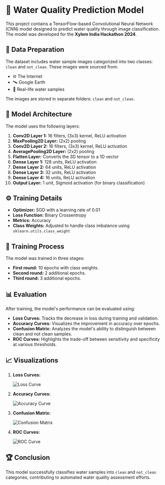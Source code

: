 # 🌊 Water Quality Prediction Model

This project contains a TensorFlow-based Convolutional Neural Network (CNN) model designed to predict water quality through image classification. The model was developed for the **Xylem India Hackathon 2024**.

## 📂 Data Preparation

The dataset includes water sample images categorized into two classes: `clean` and `not_clean`. These images were sourced from:

- 🌐 The Internet
- 🛰️ Google Earth
- 🧪 Real-life water samples

The images are stored in separate folders: `clean` and `not_clean`.

## 🧠 Model Architecture

The model uses the following layers:

1. **Conv2D Layer 1:** 16 filters, (3x3) kernel, ReLU activation
2. **MaxPooling2D Layer:** (2x2) pooling
3. **Conv2D Layer 2:** 16 filters, (3x3) kernel, ReLU activation
4. **AveragePooling2D Layer:** (2x2) pooling
5. **Flatten Layer:** Converts the 3D tensor to a 1D vector
6. **Dense Layer 1:** 128 units, ReLU activation
7. **Dense Layer 2:** 64 units, ReLU activation
8. **Dense Layer 3:** 32 units, ReLU activation
9. **Dense Layer 4:** 16 units, ReLU activation
10. **Output Layer:** 1 unit, Sigmoid activation (for binary classification)

## ⚙️ Training Details

- **Optimizer:** SGD with a learning rate of 0.01
- **Loss Function:** Binary Crossentropy
- **Metrics:** Accuracy
- **Class Weights:** Adjusted to handle class imbalance using `sklearn.utils.class_weight`

## 🎯 Training Process

The model was trained in three stages:

- **First round:** 10 epochs with class weights.
- **Second round:** 2 additional epochs.
- **Third round:** 3 additional epochs.

## 📊 Evaluation

After training, the model's performance can be evaluated using:

- **Loss Curves:** Tracks the decrease in loss during training and validation.
- **Accuracy Curves:** Visualizes the improvement in accuracy over epochs.
- **Confusion Matrix:** Analyzes the model's ability to distinguish between clean and not clean samples.
- **ROC Curves:** Highlights the trade-off between sensitivity and specificity at various thresholds.

## 📈 Visualizations

1. **Loss Curves:**
   
   ![Loss Curve](https://i.imgur.com/CKBSIrB.jpeg)
   
2. **Accuracy Curves:**
   
   ![Accuracy Curve](https://i.imgur.com/TUmNvAD.jpeg)
   
3. **Confusion Matrix:**
   
   ![Confusion Matrix](https://i.imgur.com/C9F7t3O.jpeg)
   
4. **ROC Curves:**
   
   ![ROC Curve](https://i.imgur.com/SwnUoeL.jpeg)

## 🏆 Conclusion

This model successfully classifies water samples into `clean` and `not_clean` categories, contributing to automated water quality assessment efforts.
